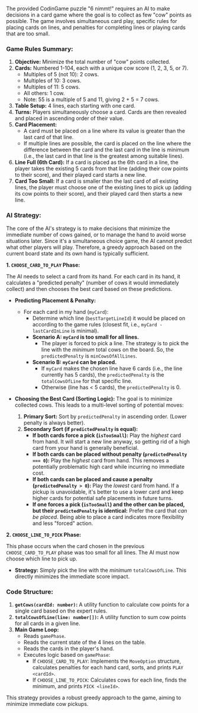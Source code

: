 The provided CodinGame puzzle "6 nimmt!" requires an AI to make decisions in a card game where the goal is to collect as few "cow" points as possible. The game involves simultaneous card play, specific rules for placing cards on lines, and penalties for completing lines or playing cards that are too small.

### Game Rules Summary:

1.  **Objective:** Minimize the total number of "cow" points collected.
2.  **Cards:** Numbered 1-104, each with a unique cow score (1, 2, 3, 5, or 7).
    *   Multiples of 5 (not 10): 2 cows.
    *   Multiples of 10: 3 cows.
    *   Multiples of 11: 5 cows.
    *   All others: 1 cow.
    *   Note: 55 is a multiple of 5 and 11, giving 2 + 5 = 7 cows.
3.  **Table Setup:** 4 lines, each starting with one card.
4.  **Turns:** Players simultaneously choose a card. Cards are then revealed and placed in ascending order of their value.
5.  **Card Placement:**
    *   A card must be placed on a line where its value is greater than the last card of that line.
    *   If multiple lines are possible, the card is placed on the line where the difference between the card and the last card in the line is minimum (i.e., the last card in that line is the greatest among suitable lines).
6.  **Line Full (6th Card):** If a card is placed as the 6th card in a line, the player takes the existing 5 cards from that line (adding their cow points to their score), and their played card starts a new line.
7.  **Card Too Small:** If a card is smaller than the last card of *all* existing lines, the player must choose one of the existing lines to pick up (adding its cow points to their score), and their played card then starts a new line.

### AI Strategy:

The core of the AI's strategy is to make decisions that minimize the immediate number of cows gained, or to manage the hand to avoid worse situations later. Since it's a simultaneous choice game, the AI cannot predict what other players will play. Therefore, a greedy approach based on the current board state and its own hand is typically sufficient.

**1. `CHOOSE_CARD_TO_PLAY` Phase:**

The AI needs to select a card from its hand. For each card in its hand, it calculates a "predicted penalty" (number of cows it would immediately collect) and then chooses the best card based on these predictions.

*   **Predicting Placement & Penalty:**
    *   For each card in my hand (`myCard`):
        *   Determine which line (`bestTargetLineId`) it would be placed on according to the game rules (closest fit, i.e., `myCard - lastCardInLine` is minimal).
        *   **Scenario A: `myCard` is too small for all lines.**
            *   The player is forced to pick a line. The strategy is to pick the line with the *minimum* total cows on the board. So, the `predictedPenalty` is `minCowsOfAllLines`.
        *   **Scenario B: `myCard` can be placed.**
            *   If `myCard` makes the chosen line have 6 cards (i.e., the line currently has 5 cards), the `predictedPenalty` is the `totalCowsOfLine` for that specific line.
            *   Otherwise (line has < 5 cards), the `predictedPenalty` is 0.

*   **Choosing the Best Card (Sorting Logic):**
    The goal is to minimize collected cows. This leads to a multi-level sorting of potential moves:
    1.  **Primary Sort:** Sort by `predictedPenalty` in ascending order. (Lower penalty is always better).
    2.  **Secondary Sort (if `predictedPenalty` is equal):**
        *   **If both cards force a pick (`isTooSmall`):** Play the *highest* card from hand. It will start a new line anyway, so getting rid of a high card from your hand is generally beneficial.
        *   **If both cards can be placed without penalty (`predictedPenalty === 0`):** Play the *highest* card from hand. This removes a potentially problematic high card while incurring no immediate cost.
        *   **If both cards can be placed and cause a penalty (`predictedPenalty > 0`):** Play the *lowest* card from hand. If a pickup is unavoidable, it's better to use a lower card and keep higher cards for potential safe placements in future turns.
        *   **If one forces a pick (`isTooSmall`) and the other can be placed, but their `predictedPenalty` is identical:** Prefer the card that *can be placed*. Being able to place a card indicates more flexibility and less "forced" action.

**2. `CHOOSE_LINE_TO_PICK` Phase:**

This phase occurs when the card chosen in the previous `CHOOSE_CARD_TO_PLAY` phase was too small for all lines. The AI must now choose which line to pick up.

*   **Strategy:** Simply pick the line with the *minimum* `totalCowsOfLine`. This directly minimizes the immediate score impact.

### Code Structure:

1.  **`getCows(cardId: number)`:** A utility function to calculate cow points for a single card based on the expert rules.
2.  **`totalCowsOfLine(line: number[])`:** A utility function to sum cow points for all cards in a given line.
3.  **Main Game Loop:**
    *   Reads `gamePhase`.
    *   Reads the current state of the 4 lines on the table.
    *   Reads the cards in the player's hand.
    *   Executes logic based on `gamePhase`:
        *   If `CHOOSE_CARD_TO_PLAY`: Implements the `MoveOption` structure, calculates penalties for each hand card, sorts, and prints `PLAY <cardId>`.
        *   If `CHOOSE_LINE_TO_PICK`: Calculates cows for each line, finds the minimum, and prints `PICK <lineId>`.

This strategy provides a robust greedy approach to the game, aiming to minimize immediate cow pickups.